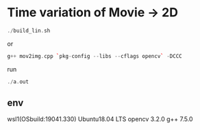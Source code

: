 # Time variation of Movie -> 2D

```cpp
./build_lin.sh
```
or
```cpp
g++ mov2img.cpp `pkg-config --libs --cflags opencv` -DCCC
```

run
```cpp
./a.out
```


## env

wsl1(OSbuild:19041.330)
Ubuntu18.04 LTS
opencv 3.2.0
g++ 7.5.0

